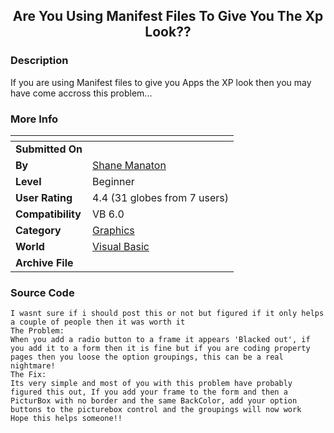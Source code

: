 ﻿<div align="center">

## Are You Using Manifest Files To Give You The Xp Look??


</div>

### Description

If you are using Manifest files to give you Apps the XP look then you may have come accross this problem...
 
### More Info
 


<span>             |<span>
---                |---
**Submitted On**   |
**By**             |[Shane Manaton](https://github.com/Planet-Source-Code/PSCIndex/blob/master/ByAuthor/shane-manaton.md)
**Level**          |Beginner
**User Rating**    |4.4 (31 globes from 7 users)
**Compatibility**  |VB 6\.0
**Category**       |[Graphics](https://github.com/Planet-Source-Code/PSCIndex/blob/master/ByCategory/graphics__1-46.md)
**World**          |[Visual Basic](https://github.com/Planet-Source-Code/PSCIndex/blob/master/ByWorld/visual-basic.md)
**Archive File**   |[](https://github.com/Planet-Source-Code/shane-manaton-are-you-using-manifest-files-to-give-you-the-xp-look__1-36278/archive/master.zip)





### Source Code

```
I wasnt sure if i should post this or not but figured if it only helps a couple of people then it was worth it
The Problem:
When you add a radio button to a frame it appears 'Blacked out', if you add it to a form then it is fine but if you are coding property pages then you loose the option groupings, this can be a real nightmare!
The Fix:
Its very simple and most of you with this problem have probably figured this out, If you add your frame to the form and then a PicturBox with no border and the same BackColor, add your option buttons to the picturebox control and the groupings will now work
Hope this helps someone!!
```

